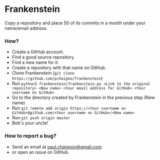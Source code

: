 Frankenstein
===

Copy a repository and place 50 of its commits in a month under your name/email address.


### How? ###

* Create a GitHub account.
* Find a good source repository.
* Find a new name for it.
* Create a repository with that name on GitHub.
* Clone Frankenstein (`git clone https://github.com/pchaigno/frankenstein`)
* Run `python3 frankenstein/frankenstein.py <Link to the original repository> <New name> <Your email address for GitHub> <Your username on GitHub>`
* Go to the directory created by Frankenstein in the previous step (New name)
* Run `git remote add origin https://<Your username on GitHub>@github.com/<Your username on GitHub>/<New name>`
* Run `git push origin master`
* Bob's your uncle!


### How to report a bug? ###

* Send an email at paul.chaignon@gmail.com
* or open an issue on GitHub.
